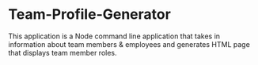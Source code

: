 # Team-Profile-Generator

This application is a Node command line application that takes in information about team members & employees and generates HTML page that displays team member roles.